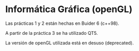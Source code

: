 Informática Gráfica (openGL)
===

Las prácticas 1 y 2 están hechas en Buider 6 (c++98).

A partir de la práctica 3 se ha utilizado QT5.

La versión de openGL utilizada está en desuso (deprecated).

